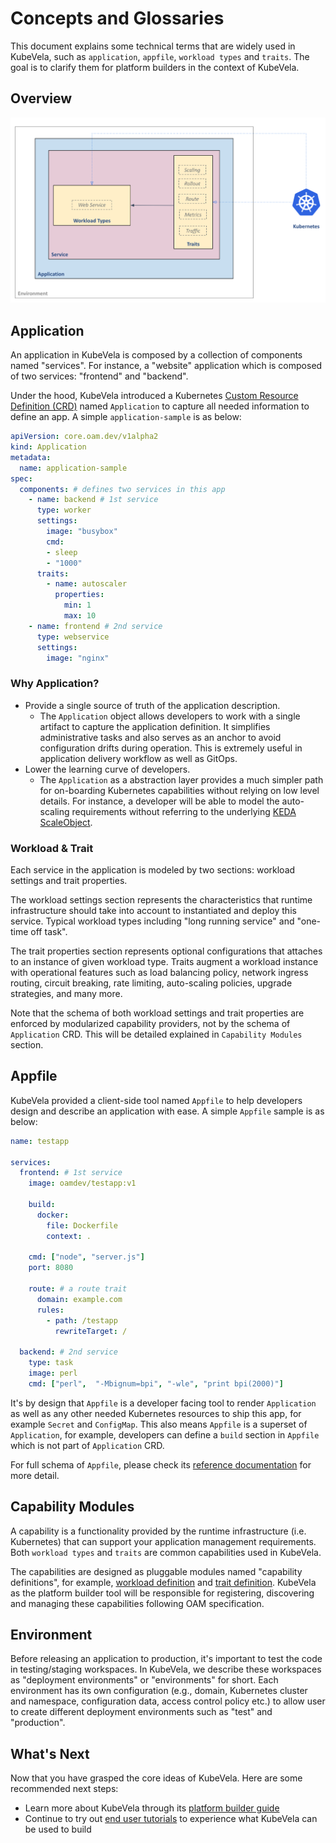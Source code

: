 # Concepts and Glossaries

This document explains some technical terms that are widely used in KubeVela, such as `application`, `appfile`, `workload types` and `traits`. The goal is to clarify them for platform builders in the context of KubeVela.

## Overview

![alt](../resources/concepts.png)

## Application
An application in KubeVela is composed by a collection of components named "services". For instance, a "website" application which is composed of two services: "frontend" and "backend".

Under the hood, KubeVela introduced a Kubernetes [Custom Resource Definition (CRD)](https://kubernetes.io/docs/concepts/extend-kubernetes/api-extension/custom-resources/) named `Application` to capture all needed information to define an app. A simple `application-sample` is as below:

```yaml
apiVersion: core.oam.dev/v1alpha2
kind: Application
metadata:
  name: application-sample
spec:
  components: # defines two services in this app
    - name: backend # 1st service
      type: worker 
      settings:
        image: "busybox"
        cmd:
        - sleep
        - "1000"
      traits:
        - name: autoscaler
          properties:
            min: 1
            max: 10
    - name: frontend # 2nd service
      type: webservice
      settings:
        image: "nginx"
```  

### Why Application?

- Provide a single source of truth of the application description.
  - The `Application` object allows developers to work with a single artifact to capture the application definition. It simplifies administrative tasks and also serves as an anchor to avoid configuration drifts during operation. This is extremely useful in application delivery workflow as well as GitOps.
- Lower the learning curve of developers. 
  - The `Application` as a abstraction layer provides a much simpler path for on-boarding Kubernetes capabilities without relying on low level details. For instance, a developer will be able to model the auto-scaling requirements without referring to the underlying [KEDA ScaleObject](https://keda.sh/docs/2.0/concepts/scaling-deployments/#scaledobject-spec).

### Workload & Trait
Each service in the application is modeled by two sections: workload settings and trait properties.

The workload settings section represents the characteristics that runtime infrastructure should take into account to instantiated and deploy this service. Typical workload types including "long running service" and "one-time off task".

The trait properties section represents optional configurations that attaches to an instance of given workload type. Traits augment a workload instance with operational features such as load balancing policy, network ingress routing, circuit breaking, rate limiting, auto-scaling policies, upgrade strategies, and many more.

Note that the schema of both workload settings and trait properties are enforced by modularized capability providers, not by the schema of `Application` CRD. This will be detailed explained in `Capability Modules` section.

## Appfile

KubeVela provided a client-side tool named `Appfile` to help developers design and describe an application with ease. A simple `Appfile` sample is as below:

```yaml
name: testapp

services:
  frontend: # 1st service
    image: oamdev/testapp:v1

    build:
      docker:
        file: Dockerfile
        context: .

    cmd: ["node", "server.js"]
    port: 8080

    route: # a route trait
      domain: example.com
      rules:
        - path: /testapp
          rewriteTarget: /

  backend: # 2nd service
    type: task
    image: perl 
    cmd: ["perl",  "-Mbignum=bpi", "-wle", "print bpi(2000)"]
```

It's by design that `Appfile` is a developer facing tool to render `Application` as well as any other needed Kubernetes resources to ship this app, for example `Secret` and `ConfigMap`. This also means `Appfile` is a superset of `Application`, for example, developers can define a `build` section in `Appfile` which is not part of `Application` CRD.

For full schema of `Appfile`, please check its [ reference documentation](developers/references/devex/appfile.md) for more detail.

## Capability Modules
A capability is a functionality provided by the runtime infrastructure (i.e. Kubernetes) that can support your application management requirements. Both `workload types` and `traits` are common capabilities used in KubeVela.

The capabilities are designed as pluggable modules named "capability definitions", for example, [workload definition](https://github.com/oam-dev/spec/blob/master/4.workload_definitions.md) and [trait definition](https://github.com/oam-dev/spec/blob/master/6.traits.md). KubeVela as the platform builder tool will be responsible for registering, discovering and managing these capabilities following OAM specification.

## Environment
Before releasing an application to production, it's important to test the code in testing/staging workspaces. In KubeVela, we describe these workspaces as "deployment environments" or "environments" for short. Each environment has its own configuration (e.g., domain, Kubernetes cluster and namespace, configuration data, access control policy etc.) to allow user to create different deployment environments such as "test" and "production".

## What's Next

Now that you have grasped the core ideas of KubeVela. Here are some recommended next steps:

- Learn more about KubeVela through its [platform builder guide](platform-engineers/overview.md)
- Continue to try out [end user tutorials](developers/learn-appfile.md) to experience what KubeVela can be used to build